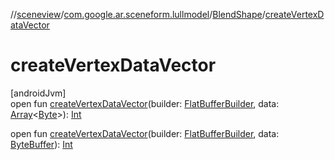 //[sceneview](../../../index.md)/[com.google.ar.sceneform.lullmodel](../index.md)/[BlendShape](index.md)/[createVertexDataVector](create-vertex-data-vector.md)

# createVertexDataVector

[androidJvm]\
open fun [createVertexDataVector](create-vertex-data-vector.md)(builder: [FlatBufferBuilder](../../com.google.flatbuffers/-flat-buffer-builder/index.md), data: [Array](https://kotlinlang.org/api/latest/jvm/stdlib/kotlin/-array/index.html)&lt;[Byte](https://kotlinlang.org/api/latest/jvm/stdlib/kotlin/-byte/index.html)&gt;): [Int](https://kotlinlang.org/api/latest/jvm/stdlib/kotlin/-int/index.html)

open fun [createVertexDataVector](create-vertex-data-vector.md)(builder: [FlatBufferBuilder](../../com.google.flatbuffers/-flat-buffer-builder/index.md), data: [ByteBuffer](https://developer.android.com/reference/kotlin/java/nio/ByteBuffer.html)): [Int](https://kotlinlang.org/api/latest/jvm/stdlib/kotlin/-int/index.html)
